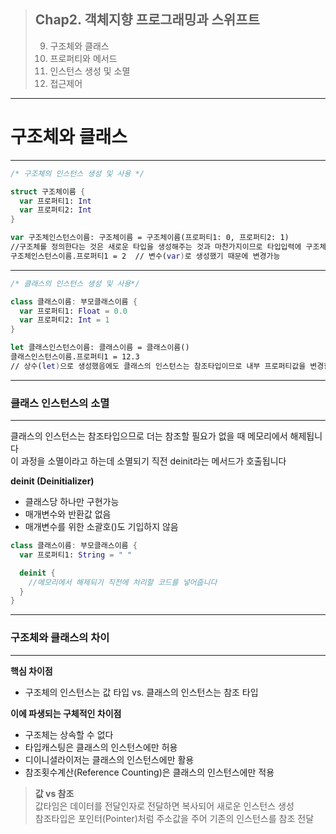 >## Chap2. 객체지향 프로그래밍과 스위프트  
>9. 구조체와 클래스  
>10. 프로퍼티와 메서드  
>11. 인스턴스 생성 및 소멸  
>12. 접근제어  

---
# 구조체와 클래스
---

```swift
/* 구조체의 인스턴스 생성 및 사용 */

struct 구조체이름 {
  var 프로퍼티1: Int
  var 프로퍼티2: Int
}

var 구조체인스턴스이름: 구조체이름 = 구조체이름(프로퍼티1: 0, 프로퍼티2: 1)  
//구조체를 정의한다는 것은 새로운 타입을 생성해주는 것과 마찬가지이므로 타입입력에 구조체이름을 넣어주면 된다
구조체인스턴스이름.프로퍼티1 = 2  // 변수(var)로 생성했기 때문에 변경가능
```
---
```swift
/* 클래스의 인스턴스 생성 및 사용*/

class 클래스이름: 부모클래스이름 {
  var 프로퍼티1: Float = 0.0
  var 프로퍼티2: Int = 1
}

let 클래스인스턴스이름: 클래스이름 = 클래스이름()
클래스인스턴스이름.프로퍼티1 = 12.3  
// 상수(let)으로 생성했음에도 클래스의 인스턴스는 참조타입이므로 내부 프로퍼티값을 변경할 수 있다
```
---
### 클래스 인스턴스의 소멸  
---

클래스의 인스턴스는 참조타입으므로 더는 참조할 필요가 없을 때 메모리에서 해제됩니다  
이 과정을 소멸이라고 하는데 소멸되기 직전 deinit라는 메서드가 호출됩니다  

**deinit (Deinitializer)**
* 클래스당 하나만 구현가능  
* 매개변수와 반환값 없음  
* 매개변수를 위한 소괄호()도 기입하지 않음  

```swift
class 클래스이름: 부모클래스이름 {
  var 프로퍼티1: String = " "

  deinit {
    //메모리에서 해제되기 직전에 처리할 코드를 넣어줍니다
  }
}
```

---
### 구조체와 클래스의 차이  
---

**핵심 차이점**  
* 구조체의 인스턴스는 값 타입 vs. 클래스의 인스턴스는 참조 타입  

**이에 파생되는 구체적인 차이점**  
* 구조체는 상속할 수 없다  
* 타입캐스팅은 클래스의 인스턴스에만 허용  
* 디이니셜라이저는 클래스의 인스턴스에만 활용  
* 참조횟수계산(Reference Counting)은 클래스의 인스턴스에만 적용  

>**값 vs 참조**  
>  값타임은 데이터를 전달인자로 전달하면 복사되어 새로운 인스턴스 생성  
>  참조타입은 포인터(Pointer)처럼 주소값을 주어 기존의 인스턴스를 참조 전달  

